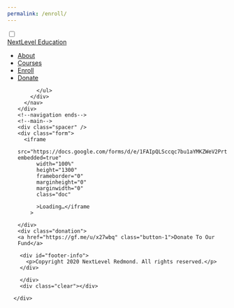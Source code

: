```yaml
---
permalink: /enroll/
---
```

<head>
    <meta charset="UTF-8" />
    <meta name="viewport" content="width=device-width, initial-scale=1.0" />
    <meta http-equiv="X-UA-Compatible" content="ie=edge" />
    <title>NextLevel Education</title>
    <link rel="stylesheet" href="master.css" />
  </head>
  <body>
    <div class="container">
      <nav>
        <input type="checkbox" id="nav" class="hidden" />
        <label for="nav" class="nav-btn">
          <i></i>
          <i></i>
          <i></i>
        </label>
        <div class="logo">
          <a href="https://nextlevelredmond.com">NextLevel Education</a>
        </div>
        <div class="nav-wrapper">
          <ul>
            <li><a href="https://nextlevelredmond.com/about/">About</a></li>
            <li><a href="https://nextlevelredmond.com/courses/">Courses</a></li>
            <li><a href="https://nextlevelredmond.com/enroll/">Enroll</a></li>
            <li><a href="https://nextlevelredmond.com/donate/">Donate</a></li>
            
          </ul>
        </div>
      </nav>
    </div>
    <!--navigation ends-->
    <!--main-->
    <div class="spacer" />
    <div class="form">
      <iframe
          src="https://docs.google.com/forms/d/e/1FAIpQLSccqc7bu1aYMKZWeV2PrtpwONlhKBKyQjTjaZPqilrbVrTJog/viewform?embedded=true"
          width="100%"
          height="1300"
          frameborder="0"
          marginheight="0"
          marginwidth="0"
          class="doc"
          
          >Loading…</iframe
        >

    </div>
    <div class="donation">
    <a href="https://gf.me/u/x27wbq" class="button-1">Donate To Our Fund</a>
  </div>
    <!--content ends-->
    <div class="footer">
      
        <div id="footer-info">
          <p>Copyright 2020 NextLevel Redmond. All rights reserved.</p>
        </div>
        
        </div>
        <div class="clear"></div>
      
      </div>
  </body>
